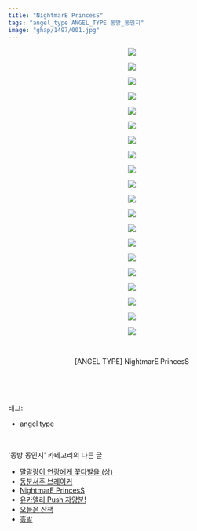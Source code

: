 ```yaml
---
title: "NightmarE PrincesS"
tags: "angel_type ANGEL_TYPE 동방_동인지"
image: "ghap/1497/001.jpg"
---
```

<div class="article">
<p style="text-align: center; clear: none; float: none;"><img src="{{ site.nasurl }}/ghap/1497/001.jpg"/></p>
<p style="text-align: center; clear: none; float: none;"><img src="{{ site.nasurl }}/ghap/1497/002.jpg"/></p>
<p style="text-align: center; clear: none; float: none;"><img src="{{ site.nasurl }}/ghap/1497/003.jpg"/></p>
<p style="text-align: center; clear: none; float: none;"><img src="{{ site.nasurl }}/ghap/1497/004.jpg"/></p>
<p style="text-align: center; clear: none; float: none;"><img src="{{ site.nasurl }}/ghap/1497/005.jpg"/></p>
<p style="text-align: center; clear: none; float: none;"><img src="{{ site.nasurl }}/ghap/1497/006.jpg"/></p>
<p style="text-align: center; clear: none; float: none;"><img src="{{ site.nasurl }}/ghap/1497/007.jpg"/></p>
<p style="text-align: center; clear: none; float: none;"><img src="{{ site.nasurl }}/ghap/1497/008.jpg"/></p>
<p style="text-align: center; clear: none; float: none;"><img src="{{ site.nasurl }}/ghap/1497/009.jpg"/></p>
<p style="text-align: center; clear: none; float: none;"><img src="{{ site.nasurl }}/ghap/1497/010.jpg"/></p>
<p style="text-align: center; clear: none; float: none;"><img src="{{ site.nasurl }}/ghap/1497/011.jpg"/></p>
<p style="text-align: center; clear: none; float: none;"><img src="{{ site.nasurl }}/ghap/1497/012.jpg"/></p>
<p style="text-align: center; clear: none; float: none;"><img src="{{ site.nasurl }}/ghap/1497/013.jpg"/></p>
<p style="text-align: center; clear: none; float: none;"><img src="{{ site.nasurl }}/ghap/1497/014.jpg"/></p>
<p style="text-align: center; clear: none; float: none;"><img src="{{ site.nasurl }}/ghap/1497/015.jpg"/></p>
<p style="text-align: center; clear: none; float: none;"><img src="{{ site.nasurl }}/ghap/1497/016.jpg"/></p>
<p style="text-align: center; clear: none; float: none;"><img src="{{ site.nasurl }}/ghap/1497/017.jpg"/></p>
<p style="text-align: center; clear: none; float: none;"><img src="{{ site.nasurl }}/ghap/1497/018.jpg"/></p>
<p style="text-align: center; clear: none; float: none;"><img src="{{ site.nasurl }}/ghap/1497/019.jpg"/></p>
<p style="text-align: center; clear: none; float: none;"><img src="{{ site.nasurl }}/ghap/1497/020.jpg"/></p>
<p style="text-align: center; clear: none; float: none;"><br/></p>
<p style="text-align: center; clear: none; float: none;">[ANGEL TYPE] NightmarE PrincesS</p>
<p><br/></p>
</div><br/>
<div class="tagTrail">
<p>태그: </p>
<ul>
<li>angel type</li>
</ul>
</div><br/>
<div class="another">
<p>'동방 동인지' 카테고리의 다른 글</p>
<ul>
<li><a href="/2016-08-11-ghap_1500">말괄량이 연랑에게 꽃다발을 (상)</a></li>
<li><a href="/2016-08-11-ghap_1498">동분서주 브레이커</a></li>
<li><a href="/2016-08-11-ghap_1497">NightmarE PrincesS</a></li>
<li><a href="/2016-08-11-ghap_1496">유카앨리 Push 자양분!</a></li>
<li><a href="/2016-08-11-ghap_1495">오늘은 산책</a></li>
<li><a href="/2016-08-11-ghap_1494">흙발</a></li>
</ul>
</div><br/>
<div class="cb_module cb_fluid">
<div class="cb_wrt cb_profile">
</div><!-- commentList close -->
</div><br/>
